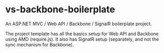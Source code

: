 vs-backbone-boilerplate
=======================

An ASP.NET MVC / Web API / Backbone / SignalR boilerplate project.

The project template has all the basics setup for Web API and Backbone using AMD (require.js).
It also has SignalR setup (separately, and not the sync mechanism for Backbone).

